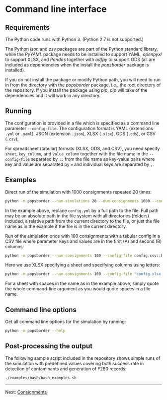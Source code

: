 # Command line interface

## Requirements

The Python code runs with Python 3. (Python 2.7 is not supported.)

The Python _json_ and _csv_ packages are part of the Python standard library,
while the _PyYAML_ package needs to be installed to support YAML,
_openpyxl_ to support XLSX, and _Pandas_ together with _odfpy_ to support ODS
(all are included as dependencies when the install the _popsborder_ package is
installed).

If you do not install the package or modify Python path, you will need to
run in from the directory with the _popsborder_ package, i.e., the root
directory of the repository.
If you install the package using _pip_, _pip_ will take of the
dependencies and it will work in any directory.

## Running

The configuration is provided in a file which is specified as a command line
parameter `--config-file`. The configuration format is YAML (extensions `.yml`
or `.yaml`), JSON (extension `.json`), XLSX (`.xlsx`), ODS (`.ods`), or CSV
(`.csv`).

For spreadsheet (tabular) formats (XLSX, ODS, and CSV), you need specify
`sheet`, `key_column`, and `value_column` together with the file name in the
`--config-file` separated by `::` from the file name as key-value pairs
where key and value are separated by `=` and individual keys are separated by `,`.

## Examples

Direct run of the simulation with 1000 consignments repeated 20 times:

```sh
python -m popsborder --num-simulations 20 --num-consignments 1000 --config-file config.yml
```

In the example above, replace `config.yml` by a full path to the file. Full path
may be an absolute path in the file system with all directories (folders)
included, a relative path from the current directory to the file, or just the
file name as in the example if the file is in the current directory.

Run of the simulation once with 100 consignments with a tabular config in a CSV
file where parameter keys and values are in the first (A) and second (B) columns:

```sh
python -m popsborder --num-consignments 100 --config-file config.csv::key_column=1,value_column=2
```

Here we use XLSX specifying a sheet and specifying columns using letters:

```sh
python -m popsborder --num-consignments 100 --config-file "config.xlsx::sheet=Sheet 2,key_column=A,value_column=B"
```

For a sheet with spaces in the name as in the example above, simply quote the
whole command-line argument as you would quote spaces in a file name.

## Command line options

Get all command line options for the simulation by running:

```sh
python -m popsborder --help
```

## Post-processing the output

The following sample script included in the repository shows simple
runs of the simulation with predefined values
covering both success rate in detection of contaminants and generation of F280
records:

```sh
./examples/bash/bash_examples.sh
```

---

Next: [Consignments](consignments.md)
